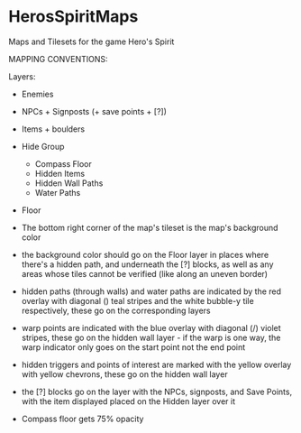 # HerosSpiritMaps
Maps and Tilesets for the game Hero's Spirit

MAPPING CONVENTIONS:

Layers:
- Enemies
- NPCs + Signposts (+ save points + [?])
- Items + boulders
- Hide Group
  - Compass Floor
  - Hidden Items
  - Hidden Wall Paths
  - Water Paths
- Floor

- The bottom right corner of the map's tileset is the map's background color
- the background color should go on the Floor layer in places where there's a hidden path, and underneath the [?] blocks, as well as any areas whose tiles cannot be verified (like along an uneven border)
- hidden paths (through walls) and water paths are indicated by the red overlay with diagonal (\) teal stripes and the white bubble-y tile respectively, these go on the corresponding layers
- warp points are indicated with the blue overlay with diagonal (/) violet stripes, these go on the hidden wall layer - if the warp is one way, the warp indicator only goes on the start point not the end point
- hidden triggers and points of interest are marked with the yellow overlay with yellow chevrons, these go on the hidden wall layer
- the [?] blocks go on the layer with the NPCs, signposts, and Save Points, with the item displayed placed on the Hidden layer over it
- Compass floor gets 75% opacity
